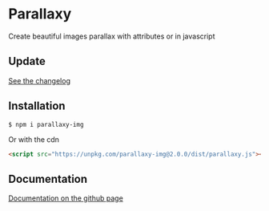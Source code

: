 # Parallaxy

Create beautiful images parallax with attributes or in javascript

## Update

[See the changelog](./CHANGELOG.md)

## Installation

```
$ npm i parallaxy-img
```

Or with the cdn

```html
<script src="https://unpkg.com/parallaxy-img@2.0.0/dist/parallaxy.js"></script>
```

## Documentation

[Documentation on the github page](https://yoannchb-pro.github.io/Parallaxy/index.html)
